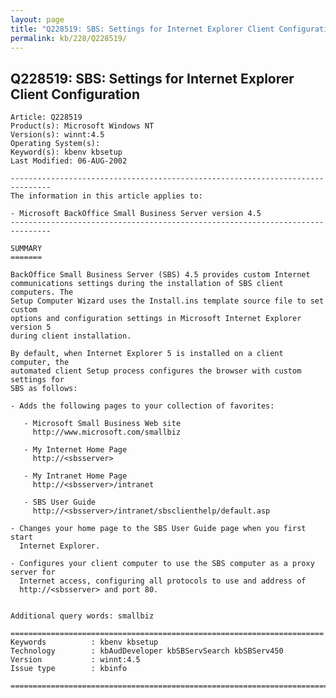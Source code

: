 ```yaml
---
layout: page
title: "Q228519: SBS: Settings for Internet Explorer Client Configuration"
permalink: kb/228/Q228519/
---
```


## Q228519: SBS: Settings for Internet Explorer Client Configuration

	Article: Q228519
	Product(s): Microsoft Windows NT
	Version(s): winnt:4.5
	Operating System(s): 
	Keyword(s): kbenv kbsetup
	Last Modified: 06-AUG-2002
	
	-------------------------------------------------------------------------------
	The information in this article applies to:
	
	- Microsoft BackOffice Small Business Server version 4.5 
	-------------------------------------------------------------------------------
	
	SUMMARY
	=======
	
	BackOffice Small Business Server (SBS) 4.5 provides custom Internet
	communications settings during the installation of SBS client computers. The
	Setup Computer Wizard uses the Install.ins template source file to set custom
	options and configuration settings in Microsoft Internet Explorer version 5
	during client installation.
	
	By default, when Internet Explorer 5 is installed on a client computer, the
	automated client Setup process configures the browser with custom settings for
	SBS as follows:
	
	- Adds the following pages to your collection of favorites:
	
	   - Microsoft Small Business Web site
	     http://www.microsoft.com/smallbiz
	
	   - My Internet Home Page
	     http://<sbsserver>
	
	   - My Intranet Home Page
	     http://<sbsserver>/intranet
	
	   - SBS User Guide
	     http://<sbsserver>/intranet/sbsclienthelp/default.asp
	
	- Changes your home page to the SBS User Guide page when you first start
	  Internet Explorer.
	
	- Configures your client computer to use the SBS computer as a proxy server for
	  Internet access, configuring all protocols to use and address of
	  http://<sbsserver> and port 80.
	
	
	Additional query words: smallbiz
	
	======================================================================
	Keywords          : kbenv kbsetup 
	Technology        : kbAudDeveloper kbSBServSearch kbSBServ450
	Version           : winnt:4.5
	Issue type        : kbinfo
	
	=============================================================================
	
